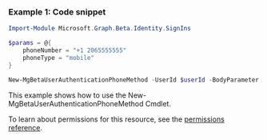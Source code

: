 ### Example 1: Code snippet

```powershellImport-Module Microsoft.Graph.Beta.Identity.SignIns

$params = @{
	phoneNumber = "+1 2065555555"
	phoneType = "mobile"
}

New-MgBetaUserAuthenticationPhoneMethod -UserId $userId -BodyParameter $params
```
This example shows how to use the New-MgBetaUserAuthenticationPhoneMethod Cmdlet.
To learn about permissions for this resource, see the [permissions reference](/graph/permissions-reference).

